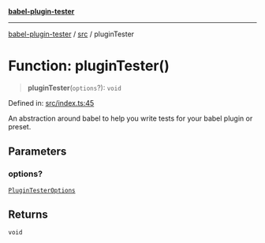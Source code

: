 [**babel-plugin-tester**](../../README.md)

***

[babel-plugin-tester](../../README.md) / [src](../README.md) / pluginTester

# Function: pluginTester()

> **pluginTester**(`options`?): `void`

Defined in: [src/index.ts:45](https://github.com/babel-utils/babel-plugin-tester/blob/fc3d21b0d5e00d8cddad4db323f3724c672066fd/src/index.ts#L45)

An abstraction around babel to help you write tests for your babel plugin or
preset.

## Parameters

### options?

[`PluginTesterOptions`](../../types/global/interfaces/PluginTesterOptions.md)

## Returns

`void`

